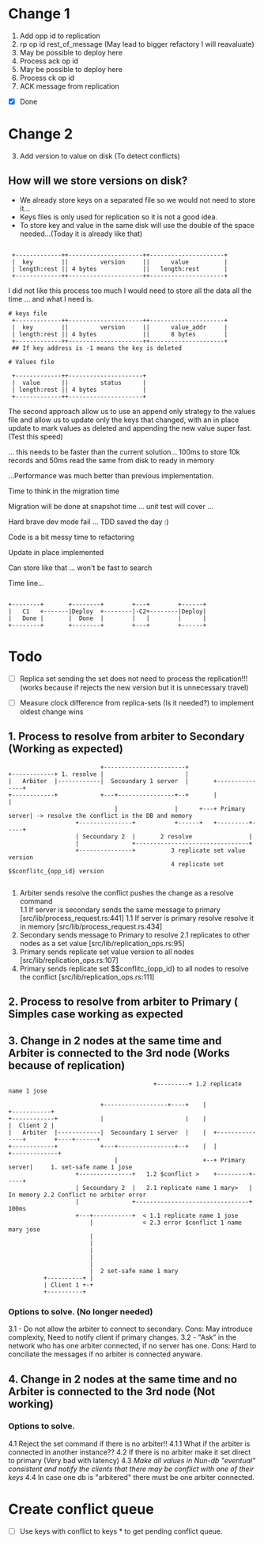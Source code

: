 # Change 1

1. Add opp id to replication
2. rp op id rest_of_message (May lead to bigger refactory I will reavaluate)
3. May be possible to deploy here
4. Process ack op id
5. May be possible to deploy here
4. Process ck op id
6. ACK message from replication
- [x] Done

# Change 2 

3. Add version to value on disk (To detect conflicts)

## How will we store versions on disk?
* We already store keys on a separated file so we would not need to store it...
* Keys files is only used for replication so it is not a good idea.
* To store key and value in the same disk will use the double of the space needed...(Today it is already like that)

```

 +-------------++---------------------++---------------------+
 |  key        ||         version     ||      value          |                     
 | length:rest || 4 bytes             ||   length:rest       |                 
 +-------------++---------------------++---------------------+     

 ```

I did not like this process too much I would need to store all the data all the time ... and what I need is.

```
# keys file
 +-------------++---------------------++---------------------+
 |  key        ||         version     ||      value_addr     |
 | length:rest || 4 bytes             ||      8 bytes        |
 +-------------++---------------------++---------------------+
 ## If key address is -1 means the key is deleted

# Values file

 +-------------++---------------------+
 |  value      ||         status      |
 | length:rest || 4 bytes             |
 +-------------++---------------------+

 ```

 The second approach allow us to use an append only strategy to the values file and allow us to update only the keys that changed, with an in place update to mark values as deleted and appending the new value super fast. (Test this speed)

 ... this needs to be faster than the current solution... 100ms to store 10k records and 50ms read the same from disk to ready in memory

 ...Performance was much better than previous implementation.

 Time to think in the migration time

 Migration will be done at snapshot time ... unit test will cover ...

 Hard brave dev mode fail ... TDD saved the day :)

 Code is a bit messy time to refactoring
 
 Update in place implemented

Can store like that ... won't be fast to search


Time line... 
```text

+--------+       +--------+        +---+        +------+                                                 
|   C1   +-------|Deploy  +--------|-C2+--------|Deploy|                                                         
|   Done |       |  Done  |        |   |        |      |                                                 
+--------+       +--------+        +---+        +------+                                                 

```


# Todo
- [ ] Replica set sending the set does not need to process the replication!!! (works because if rejects the new version but it is unnecessary  travel)
- [ ] Measure clock difference from replica-sets (Is it needed?) to implement oldest change wins




## 1. Process to resolve from arbiter to Secondary (Working as expected)
```text
                          +-----------------------+                                                                                                                                                 
+------------+ 1. resolve |                       |                                                                                                                                                          
|   Arbiter  |------------|  Secoundary 1 server  |       +---------------+                                                                                                                         
+------------+            +---+----------------+--+       |               |                                                                                                                                   
                              |                |      +---+ Primary server| -> resolve the conflict in the DB and memory                                                                                                                                    
                   +---------------+           +------+   +---------+-----+                                                                                                                                   
                   | Secoundary 2  |       2 resolve                |                                                                                                                                         
                   |               +--------------------------------+                                                                                                                                         
                   +---------------+          3 replicate set value version                                                                                                                                                                 
                                              4 replicate set $$conflitc_{opp_id} version                                                                                                                                                                 
                                                                                                                                                                                                              
```
1. Arbiter sends resolve the conflict pushes the change as a resolve command                                                                                                                                                                                                               
1.1  If server is secondary sends the same message to primary [src/lib/process_request.rs:441]
1.1  If server is primary resolve resolve it in memory [src/lib/process_request.rs:434]
2. Secondary sends message to Primary to resolve
2.1 replicates to other nodes as a set value [src/lib/replication_ops.rs:95]
3. Primary sends replicate set value version to all nodes [src/lib/replication_ops.rs:107]
4. Primary sends replicate set $$conflitc_{opp_id} to all nodes to resolve the conflict [src/lib/replication_ops.rs:111]

## 2. Process to resolve from arbiter to Primary ( Simples case working as expected

## 3. Change in 2 nodes at the same time and Arbiter is connected to the 3rd node (Works because of replication)
                                             +---------+ 1.2 replicate name 1 jose
```text                                      |         |
                          +------------------+----+    |                           +-----------+                                                                                                    
+------------+            |                       |    |                           |  Client 2 |                                                                                                                     
|   Arbiter  |------------|  Secoundary 1 server  |    |  +---------------+        +----+------+                                                                                                    
+------------+            +---+----------------+--+    |  |               +-------------+                                                                                                                     
                              |                        +--+ Primary server|     1. set-safe name 1 jose                                                                                                                                                     
                   +---------------+   1.2 $conflict >    +---------+-----+                                                                                                                                   
                   | Secoundary 2  |   2.1 replicate name 1 mary>   |            In memory 2.2 Conflict no arbiter error                                                                                                                              
                   |               +--------------------------------+ 100ms                                                                                                                                        
                   +---+-----------+  < 1.1 replicate name 1 jose                                                                                                                                                                                                      
                       |              < 2.3 error $conflict 1 name mary jose
                       |  
                       |  
                       |  
                       |  
                       |  
                       |  2 set-safe name 1 mary                                                                                                                                                                                                                               
          +----------+ |                                                                                                                                                                                                                                  
          | Client 1 +-+                                                                                                                                                                                                                                          
          +----------+                                                                                                                                                                                        
```

### Options to solve. (No longer needed)
3.1 - Do not allow the arbiter to connect to secondary. Cons: May introduce complexity, Need to notify client if primary changes.
3.2 - "Ask" in the network who has one arbiter connected, if no server has one. Cons: Hard to conciliate the messages if no arbiter is connected anyware.

## 4. Change in 2 nodes at the same time and no Arbiter is connected to the 3rd node (Not working)

### Options to solve.
4.1 Reject the set command if there is no arbiter!!
4.1.1 What if the arbiter is connected in another instance??
4.2 If there is no arbiter make it set direct to primary (Very bad with latency)
4.3 *Make all values in Nun-db "eventual" consistent and notify the clients that there may be conflict with one of their keys*
4.4 In case one db is "arbitered" there must be one arbiter connected.

# Create conflict queue
- [ ] Use keys with conflict to keys * to get pending conflict queue.
